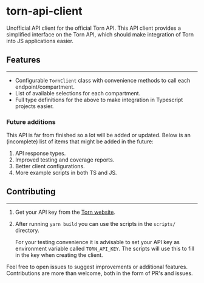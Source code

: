 # torn-api-client
Unofficial API client for the official Torn API. This API client provides a simplified interface on the Torn API, which should make integration of Torn into JS applications easier.

## Features
--------------------
- Configurable `TornClient` class with convenience methods to call each endpoint/compartment.
- List of available selections for each compartment.
- Full type definitions for the above to make integration in Typescript projects easier.


### Future additions
This API is far from finished so a lot will be added or updated. Below is an (incomplete) list of items that might be added in the future:
1. API response types.
2. Improved testing and coverage reports.
3. Better client configurations.
4. More example scripts in both TS and JS.

## Contributing
--------------------
1. Get your API key from the [Torn website](https://www.torn.com/preferences.php#tab=api).
2. After running `yarn build` you can use the scripts in the `scripts/` directory.

    For your testing convenience it is advisable to set your API key as environment variable called `TORN_API_KEY`. The scripts will use this to fill in the key when creating the client.

Feel free to open issues to suggest improvements or additional features. 
Contributions are more than welcome, both in the form of PR's and issues.